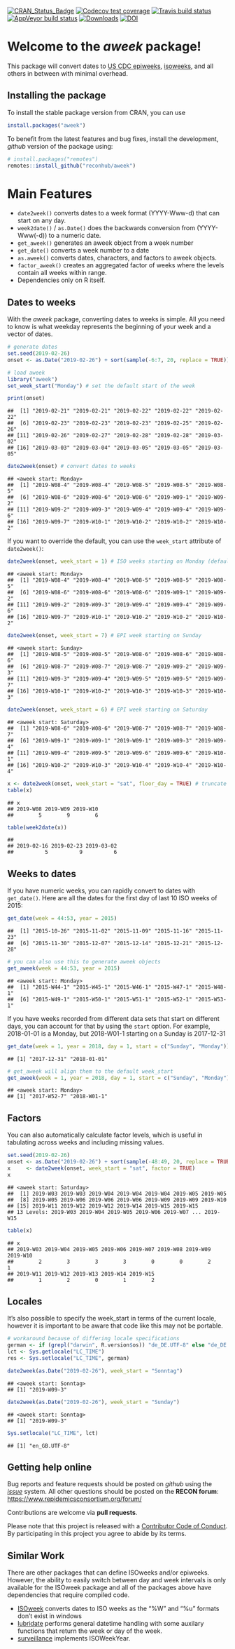 
<!-- badges: start -->

[![CRAN\_Status\_Badge](https://www.r-pkg.org/badges/version-ago/aweek)](https://cran.r-project.org/package=aweek)
[![Codecov test
coverage](https://codecov.io/gh/reconhub/aweek/branch/master/graph/badge.svg)](https://codecov.io/gh/reconhub/aweek?branch=master)
[![Travis build
status](https://travis-ci.org/reconhub/aweek.svg?branch=master)](https://travis-ci.org/reconhub/aweek)
[![AppVeyor build
status](https://ci.appveyor.com/api/projects/status/66xj9134ac3yg62l/branch/master?svg=true)](https://ci.appveyor.com/project/zkamvar/aweek)
[![Downloads](https://cranlogs.r-pkg.org/badges/grand-total/aweek?color=ff69b4)](https://cran.r-project.org/package=aweek)
[![DOI](https://zenodo.org/badge/172648833.svg)](https://zenodo.org/badge/latestdoi/172648833)

<!-- badges: end -->

# Welcome to the *aweek* package\!

This package will convert dates to [US CDC
epiweeks](https://wwwn.cdc.gov/nndss/document/MMWR_Week_overview.pdf),
[isoweeks](https://en.wikipedia.org/wiki/ISO_week_date), and all others
in between with minimal overhead.

## Installing the package

To install the stable package version from CRAN, you can use

``` r
install.packages("aweek")
```

To benefit from the latest features and bug fixes, install the
development, *github* version of the package using:

``` r
# install.packages("remotes")
remotes::install_github("reconhub/aweek")
```

# Main Features

  - `date2week()` converts dates to a week format (YYYY-Www-d) that can
    start on any day.
  - `week2date()` / `as.Date()` does the backwards conversion from
    (YYYY-Www(-d)) to a numeric date.
  - `get_aweek()` generates an aweek object from a week number
  - `get_date()` converts a week number to a date
  - `as.aweek()` converts dates, characters, and factors to aweek
    objects.
  - `factor_aweek()` creates an aggregated factor of weeks where the
    levels contain all weeks within range.
  - Dependencies only on R itself.

<!-- -->

## Dates to weeks

With the *aweek* package, converting dates to weeks is simple. All you
need to know is what weekday represents the beginning of your week and a
vector of dates.

``` r
# generate dates
set.seed(2019-02-26)
onset <- as.Date("2019-02-26") + sort(sample(-6:7, 20, replace = TRUE))

# load aweek
library("aweek")
set_week_start("Monday") # set the default start of the week

print(onset)
```

    ##  [1] "2019-02-21" "2019-02-21" "2019-02-22" "2019-02-22" "2019-02-22"
    ##  [6] "2019-02-23" "2019-02-23" "2019-02-23" "2019-02-25" "2019-02-26"
    ## [11] "2019-02-26" "2019-02-27" "2019-02-28" "2019-02-28" "2019-03-02"
    ## [16] "2019-03-03" "2019-03-04" "2019-03-05" "2019-03-05" "2019-03-05"

``` r
date2week(onset) # convert dates to weeks
```

    ## <aweek start: Monday>
    ##  [1] "2019-W08-4" "2019-W08-4" "2019-W08-5" "2019-W08-5" "2019-W08-5"
    ##  [6] "2019-W08-6" "2019-W08-6" "2019-W08-6" "2019-W09-1" "2019-W09-2"
    ## [11] "2019-W09-2" "2019-W09-3" "2019-W09-4" "2019-W09-4" "2019-W09-6"
    ## [16] "2019-W09-7" "2019-W10-1" "2019-W10-2" "2019-W10-2" "2019-W10-2"

If you want to override the default, you can use the `week_start`
attribute of
`date2week()`:

``` r
date2week(onset, week_start = 1) # ISO weeks starting on Monday (default)
```

    ## <aweek start: Monday>
    ##  [1] "2019-W08-4" "2019-W08-4" "2019-W08-5" "2019-W08-5" "2019-W08-5"
    ##  [6] "2019-W08-6" "2019-W08-6" "2019-W08-6" "2019-W09-1" "2019-W09-2"
    ## [11] "2019-W09-2" "2019-W09-3" "2019-W09-4" "2019-W09-4" "2019-W09-6"
    ## [16] "2019-W09-7" "2019-W10-1" "2019-W10-2" "2019-W10-2" "2019-W10-2"

``` r
date2week(onset, week_start = 7) # EPI week starting on Sunday
```

    ## <aweek start: Sunday>
    ##  [1] "2019-W08-5" "2019-W08-5" "2019-W08-6" "2019-W08-6" "2019-W08-6"
    ##  [6] "2019-W08-7" "2019-W08-7" "2019-W08-7" "2019-W09-2" "2019-W09-3"
    ## [11] "2019-W09-3" "2019-W09-4" "2019-W09-5" "2019-W09-5" "2019-W09-7"
    ## [16] "2019-W10-1" "2019-W10-2" "2019-W10-3" "2019-W10-3" "2019-W10-3"

``` r
date2week(onset, week_start = 6) # EPI week starting on Saturday
```

    ## <aweek start: Saturday>
    ##  [1] "2019-W08-6" "2019-W08-6" "2019-W08-7" "2019-W08-7" "2019-W08-7"
    ##  [6] "2019-W09-1" "2019-W09-1" "2019-W09-1" "2019-W09-3" "2019-W09-4"
    ## [11] "2019-W09-4" "2019-W09-5" "2019-W09-6" "2019-W09-6" "2019-W10-1"
    ## [16] "2019-W10-2" "2019-W10-3" "2019-W10-4" "2019-W10-4" "2019-W10-4"

``` r
x <- date2week(onset, week_start = "sat", floor_day = TRUE) # truncate to just the weeks
table(x)
```

    ## x
    ## 2019-W08 2019-W09 2019-W10 
    ##        5        9        6

``` r
table(week2date(x))
```

    ## 
    ## 2019-02-16 2019-02-23 2019-03-02 
    ##          5          9          6

## Weeks to dates

If you have numeric weeks, you can rapidly convert to dates with
`get_date()`. Here are all the dates for the first day of last 10 ISO
weeks of
    2015:

``` r
get_date(week = 44:53, year = 2015)
```

    ##  [1] "2015-10-26" "2015-11-02" "2015-11-09" "2015-11-16" "2015-11-23"
    ##  [6] "2015-11-30" "2015-12-07" "2015-12-14" "2015-12-21" "2015-12-28"

``` r
# you can also use this to generate aweek objects
get_aweek(week = 44:53, year = 2015)
```

    ## <aweek start: Monday>
    ##  [1] "2015-W44-1" "2015-W45-1" "2015-W46-1" "2015-W47-1" "2015-W48-1"
    ##  [6] "2015-W49-1" "2015-W50-1" "2015-W51-1" "2015-W52-1" "2015-W53-1"

If you have weeks recorded from different data sets that start on
different days, you can account for that by using the `start` option.
For example, 2018-01-01 is a Monday, but 2018-W01-1 starting on a Sunday
is 2017-12-31

``` r
get_date(week = 1, year = 2018, day = 1, start = c("Sunday", "Monday"))
```

    ## [1] "2017-12-31" "2018-01-01"

``` r
# get_aweek will align them to the default week_start
get_aweek(week = 1, year = 2018, day = 1, start = c("Sunday", "Monday"))
```

    ## <aweek start: Monday>
    ## [1] "2017-W52-7" "2018-W01-1"

## Factors

You can also automatically calculate factor levels, which is useful in
tabulating across weeks and including missing values.

``` r
set.seed(2019-02-26)
onset <- as.Date("2019-02-26") + sort(sample(-48:49, 20, replace = TRUE))
x     <- date2week(onset, week_start = "sat", factor = TRUE)
x
```

    ## <aweek start: Saturday>
    ##  [1] 2019-W03 2019-W03 2019-W04 2019-W04 2019-W04 2019-W05 2019-W05
    ##  [8] 2019-W05 2019-W06 2019-W06 2019-W06 2019-W09 2019-W09 2019-W10
    ## [15] 2019-W11 2019-W12 2019-W12 2019-W14 2019-W15 2019-W15
    ## 13 Levels: 2019-W03 2019-W04 2019-W05 2019-W06 2019-W07 ... 2019-W15

``` r
table(x)
```

    ## x
    ## 2019-W03 2019-W04 2019-W05 2019-W06 2019-W07 2019-W08 2019-W09 2019-W10 
    ##        2        3        3        3        0        0        2        1 
    ## 2019-W11 2019-W12 2019-W13 2019-W14 2019-W15 
    ##        1        2        0        1        2

## Locales

It’s also possible to specify the week\_start in terms of the current
locale, however it is important to be aware that code like this may not
be portable.

``` r
# workaround because of differing locale specifications
german <- if (grepl("darwin", R.version$os)) "de_DE.UTF-8" else "de_DE.utf8"
lct <- Sys.getlocale("LC_TIME")
res <- Sys.setlocale("LC_TIME", german)

date2week(as.Date("2019-02-26"), week_start = "Sonntag")
```

    ## <aweek start: Sonntag>
    ## [1] "2019-W09-3"

``` r
date2week(as.Date("2019-02-26"), week_start = "Sunday")
```

    ## <aweek start: Sonntag>
    ## [1] "2019-W09-3"

``` r
Sys.setlocale("LC_TIME", lct)
```

    ## [1] "en_GB.UTF-8"

## Getting help online

Bug reports and feature requests should be posted on *github* using the
[*issue*](https://github.com/reconhub/aweek/issues) system. All other
questions should be posted on the **RECON forum**: <br>
<https://www.repidemicsconsortium.org/forum/>

Contributions are welcome via **pull requests**.

Please note that this project is released with a [Contributor Code of
Conduct](CONDUCT.md). By participating in this project you agree to
abide by its terms.

## Similar Work

There are other packages that can define ISOweeks and/or epiweeks.
However, the ability to easily switch between day and week intervals is
only available for the ISOweek package and all of the packages above
have dependencies that require compiled code.

  - [ISOweek](https://cran.r-project.org/package=ISOweek) converts dates
    to ISO weeks as the “%W” and “%u” formats don’t exist in windows
  - [lubridate](https://github.com/tidyverse/lubridate) performs general
    datetime handling with some auxilary functions that return the week
    or day of the week.
  - [surveillance](https://surveillance.r-forge.r-project.org/)
    implements ISOWeekYear.
